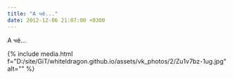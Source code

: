 ```yaml
---
title: "А чё..."
date: 2012-12-06 21:07:00 +0300
---
```


А чё...

{% include media.html f="D:/site/GiT/whiteldragon.github.io/assets/vk_photos/2/Zu1v7bz-1ug.jpg" alt="" %}
